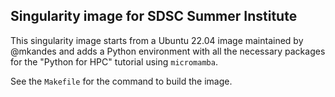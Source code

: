 ## Singularity image for SDSC Summer Institute

This singularity image starts from a Ubuntu 22.04 image maintained by @mkandes
and adds a Python environment with all the necessary packages for the "Python for HPC"
tutorial using `micromamba`.

See the `Makefile` for the command to build the image.

